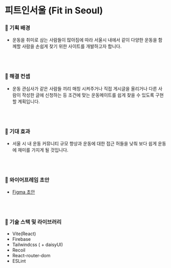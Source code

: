 # 피트인서울 (Fit in Seoul)

### **💪 기획 배경**

- 운동을 취미로 삼는 사람들이 많아짐에 따라 서울시 내에서 같이 다양한 운동을 함께할 사람을 손쉽게 찾기 위한 사이트를 개발하고자 합니다.

<br/>
<br/>

### **💪 해결 컨셉**

- 운동 관심사가 같은 사람들 끼리 매칭 시켜주거나 직접 게시글을 올리거나 다른 사람이 작성한 글에 신청하는 등 조건에 맞는 운동메이트를 쉽게 찾을 수 있도록 구현할 계획입니다.

<br/>
<br/>

### **💪 기대 효과**

- 서울 시 내 운동 커뮤니티 규모 향상과 운동에 대한 접근 허들을 낮춰 보다 쉽게 운동에 재미를 가지게 될 것입니다.

<br/>
<br/>

### **💪 와이어프레임 초안**

- [Figma 초안](https://www.figma.com/file/WUFaKit9hWDdAnYF6fCTy6/%EC%A0%9C%EB%A1%9C%EB%B2%A0%EC%9D%B4%EC%8A%A4_%EA%B0%9C%EC%9D%B8%ED%94%84%EB%A1%9C%EC%A0%9D%ED%8A%B8?type=whiteboard&node-id=0-1&t=wZ0tc4ugcKoIjUNn-0)

<br/>
<br/>

### **💪 기술 스택 및 라이브러리**

- Vite(React)
- Firebase
- Tailwindcss ( + daisyUI)
- Recoil
- React-router-dom
- ESLint
